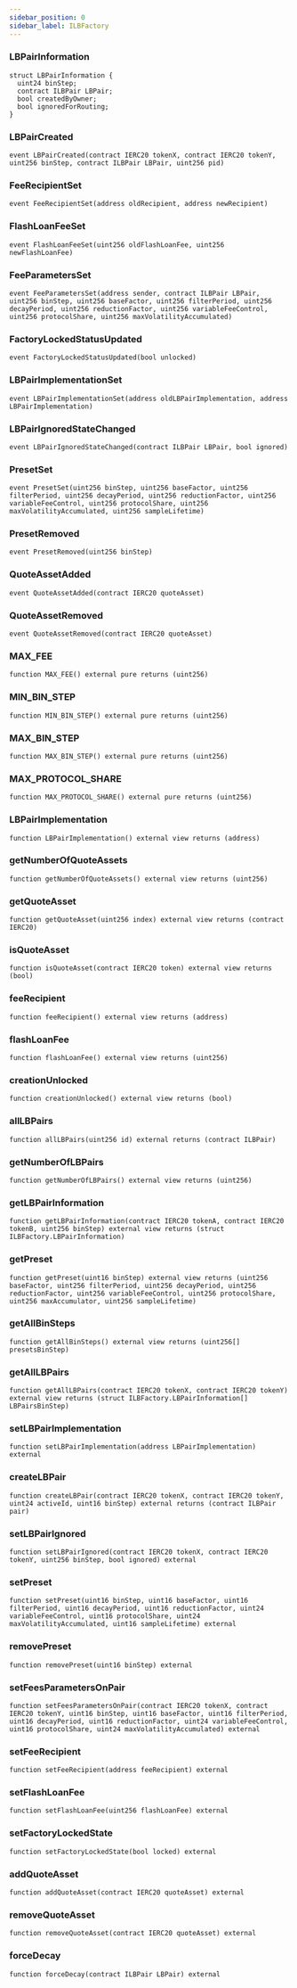 ```yaml
---
sidebar_position: 0
sidebar_label: ILBFactory
---
```


### LBPairInformation

```solidity
struct LBPairInformation {
  uint24 binStep;
  contract ILBPair LBPair;
  bool createdByOwner;
  bool ignoredForRouting;
}
```

### LBPairCreated

```solidity
event LBPairCreated(contract IERC20 tokenX, contract IERC20 tokenY, uint256 binStep, contract ILBPair LBPair, uint256 pid)
```

### FeeRecipientSet

```solidity
event FeeRecipientSet(address oldRecipient, address newRecipient)
```

### FlashLoanFeeSet

```solidity
event FlashLoanFeeSet(uint256 oldFlashLoanFee, uint256 newFlashLoanFee)
```

### FeeParametersSet

```solidity
event FeeParametersSet(address sender, contract ILBPair LBPair, uint256 binStep, uint256 baseFactor, uint256 filterPeriod, uint256 decayPeriod, uint256 reductionFactor, uint256 variableFeeControl, uint256 protocolShare, uint256 maxVolatilityAccumulated)
```

### FactoryLockedStatusUpdated

```solidity
event FactoryLockedStatusUpdated(bool unlocked)
```

### LBPairImplementationSet

```solidity
event LBPairImplementationSet(address oldLBPairImplementation, address LBPairImplementation)
```

### LBPairIgnoredStateChanged

```solidity
event LBPairIgnoredStateChanged(contract ILBPair LBPair, bool ignored)
```

### PresetSet

```solidity
event PresetSet(uint256 binStep, uint256 baseFactor, uint256 filterPeriod, uint256 decayPeriod, uint256 reductionFactor, uint256 variableFeeControl, uint256 protocolShare, uint256 maxVolatilityAccumulated, uint256 sampleLifetime)
```

### PresetRemoved

```solidity
event PresetRemoved(uint256 binStep)
```

### QuoteAssetAdded

```solidity
event QuoteAssetAdded(contract IERC20 quoteAsset)
```

### QuoteAssetRemoved

```solidity
event QuoteAssetRemoved(contract IERC20 quoteAsset)
```

### MAX_FEE

```solidity
function MAX_FEE() external pure returns (uint256)
```

### MIN_BIN_STEP

```solidity
function MIN_BIN_STEP() external pure returns (uint256)
```

### MAX_BIN_STEP

```solidity
function MAX_BIN_STEP() external pure returns (uint256)
```

### MAX_PROTOCOL_SHARE

```solidity
function MAX_PROTOCOL_SHARE() external pure returns (uint256)
```

### LBPairImplementation

```solidity
function LBPairImplementation() external view returns (address)
```

### getNumberOfQuoteAssets

```solidity
function getNumberOfQuoteAssets() external view returns (uint256)
```

### getQuoteAsset

```solidity
function getQuoteAsset(uint256 index) external view returns (contract IERC20)
```

### isQuoteAsset

```solidity
function isQuoteAsset(contract IERC20 token) external view returns (bool)
```

### feeRecipient

```solidity
function feeRecipient() external view returns (address)
```

### flashLoanFee

```solidity
function flashLoanFee() external view returns (uint256)
```

### creationUnlocked

```solidity
function creationUnlocked() external view returns (bool)
```

### allLBPairs

```solidity
function allLBPairs(uint256 id) external returns (contract ILBPair)
```

### getNumberOfLBPairs

```solidity
function getNumberOfLBPairs() external view returns (uint256)
```

### getLBPairInformation

```solidity
function getLBPairInformation(contract IERC20 tokenA, contract IERC20 tokenB, uint256 binStep) external view returns (struct ILBFactory.LBPairInformation)
```

### getPreset

```solidity
function getPreset(uint16 binStep) external view returns (uint256 baseFactor, uint256 filterPeriod, uint256 decayPeriod, uint256 reductionFactor, uint256 variableFeeControl, uint256 protocolShare, uint256 maxAccumulator, uint256 sampleLifetime)
```

### getAllBinSteps

```solidity
function getAllBinSteps() external view returns (uint256[] presetsBinStep)
```

### getAllLBPairs

```solidity
function getAllLBPairs(contract IERC20 tokenX, contract IERC20 tokenY) external view returns (struct ILBFactory.LBPairInformation[] LBPairsBinStep)
```

### setLBPairImplementation

```solidity
function setLBPairImplementation(address LBPairImplementation) external
```

### createLBPair

```solidity
function createLBPair(contract IERC20 tokenX, contract IERC20 tokenY, uint24 activeId, uint16 binStep) external returns (contract ILBPair pair)
```

### setLBPairIgnored

```solidity
function setLBPairIgnored(contract IERC20 tokenX, contract IERC20 tokenY, uint256 binStep, bool ignored) external
```

### setPreset

```solidity
function setPreset(uint16 binStep, uint16 baseFactor, uint16 filterPeriod, uint16 decayPeriod, uint16 reductionFactor, uint24 variableFeeControl, uint16 protocolShare, uint24 maxVolatilityAccumulated, uint16 sampleLifetime) external
```

### removePreset

```solidity
function removePreset(uint16 binStep) external
```

### setFeesParametersOnPair

```solidity
function setFeesParametersOnPair(contract IERC20 tokenX, contract IERC20 tokenY, uint16 binStep, uint16 baseFactor, uint16 filterPeriod, uint16 decayPeriod, uint16 reductionFactor, uint24 variableFeeControl, uint16 protocolShare, uint24 maxVolatilityAccumulated) external
```

### setFeeRecipient

```solidity
function setFeeRecipient(address feeRecipient) external
```

### setFlashLoanFee

```solidity
function setFlashLoanFee(uint256 flashLoanFee) external
```

### setFactoryLockedState

```solidity
function setFactoryLockedState(bool locked) external
```

### addQuoteAsset

```solidity
function addQuoteAsset(contract IERC20 quoteAsset) external
```

### removeQuoteAsset

```solidity
function removeQuoteAsset(contract IERC20 quoteAsset) external
```

### forceDecay

```solidity
function forceDecay(contract ILBPair LBPair) external
```

